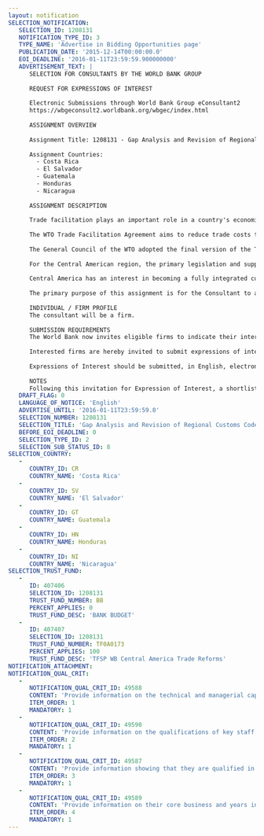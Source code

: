 ```yaml
---
layout: notification
SELECTION_NOTIFICATION: 
   SELECTION_ID: 1208131
   NOTIFICATION_TYPE_ID: 3
   TYPE_NAME: 'Advertise in Bidding Opportunities page'
   PUBLICATION_DATE: '2015-12-14T00:00:00.0'
   EOI_DEADLINE: '2016-01-11T23:59:59.900000000'
   ADVERTISEMENT_TEXT: |
      SELECTION FOR CONSULTANTS BY THE WORLD BANK GROUP
      
      REQUEST FOR EXPRESSIONS OF INTEREST
      
      Electronic Submissions through World Bank Group eConsultant2
      https://wbgeconsult2.worldbank.org/wbgec/index.html
      
      ASSIGNMENT OVERVIEW
      
      Assignment Title: 1208131 - Gap Analysis and Revision of Regional Customs Code - Central America
      
      Assignment Countries:
        - Costa Rica
        - El Salvador
        - Guatemala
        - Honduras
        - Nicaragua
      
      ASSIGNMENT DESCRIPTION
      
      Trade facilitation plays an important role in a country's economic development as it enhances competitiveness by reducing transaction costs and time to import and export goods.  Simplified, transparent trade procedures are a key component of good trade policy and vital for economic growth. This is particularly important for developing countries as they strive to increase exports and overall trade and to strengthen domestic economic activity. Eliminating cross border bureaucratic bottlenecks, streamlining processes and implementation of modern automated systems are critical to improving trade facilitation. 
      
      The WTO Trade Facilitation Agreement aims to reduce trade costs thereby boosting trade between countries and raising world income. Developing countries are expected to see the biggest gains since they currently face some of the largest procedural obstacles. Studies suggest that their trade cost will fall by 13% to 15%. This will enable consumers to gain access to a greater variety of goods. For companies, it means inputs at lower cost and better entry to foreign markets. 
      
      The General Council of the WTO adopted the final version of the Trade Facilitation Agreement (TFA) and incorporated it as a Protocol amending the Marrakesh Agreement Establishing the World Trade Organization in November 2014.  This decision officially opened the TFA for ratification and acceptance by WTO Members. The TFA will enter into force once two-thirds (or 108) of the WTO Members have completed their domestic ratification processes and submitted their acceptance documents to the WTO. 
      
      For the Central American region, the primary legislation and supporting regulations that need revision are the Central American Customs Code (CAUCA) and its supporting regulations, the RECAUCA, which set out and underpin national customs laws and procedures that govern trade facilitation practices in El Salvador, Costa Rica, Honduras, Nicaragua, Guatemala and Panama. Given Central Americas commitment to ratify the WTO TFA, updating the CAUCA and RECAUCA with a view to align them to the TFA and other best practices is a timely exercise and will help countries implement reforms at the national level to adopt modern trade facilitation practices. 
      
      Central America has an interest in becoming a fully integrated customs union. Harmonization of trade facilitation laws and procedures is a key priority for the region, as outlined in the Punta Cana Declaration. It will be important to reflect these goals and this vision in the updated CAUCA and RECAUCA. In addition, Central America has signed onto the CAFTA DR and the EU Association Agreement.  Many clauses in these agreements commit Central America to adopt modern trade facilitation practices and call for streamlining and harmonization of trade facilitation procedures and practices at a regional level, and harmonization and implementation of public policy, regulations and standards. The new CAUCA and RECAUCA should also take into account such commitments, as well as other International conventions and standards related to the operation of best practice border agencies.     
      
      The primary purpose of this assignment is for the Consultant to assist the World Bank Groups Trade & Competitiveness Global Practice in the preparation of a comprehensive legal gap analysis and recommendations that will (i) identify and describe gaps in the CAUCA and RECAUCA to align with the TFA  and other best practice conventions and standards and of the main free trade agreements signed by Central America, (ii) recommend the actions and proposed revised changes to legislation and regulation required to address the gaps. The Consultant will be required to develop drafting proposals to address the identified gaps.   (iii) In addition, the consultant will support activities at the regional and national levels (workshops and meetings) to present the gaps and recommendations and help all stakeholders understand and comment on recommendations proposed. 
      
      INDIVIDUAL / FIRM PROFILE
      The consultant will be a firm. 
      
      SUBMISSION REQUIREMENTS
      The World Bank now invites eligible firms to indicate their interest in providing the services.  Interested firms must provide information indicating that they are qualified to perform the services (brochures, description of similar assignments, experience in similar conditions, availability of appropriate skills among staff, etc. for firms; CV and cover letter for individuals).  Please note that the total size of all attachments should be less than 5MB.  Consultants may associate to enhance their qualifications.
      
      Interested firms are hereby invited to submit expressions of interest.
      
      Expressions of Interest should be submitted, in English, electronically through World Bank Group eTendering (https://wbgeconsult2.worldbank.org/wbgec/index.html)
      
      NOTES
      Following this invitation for Expression of Interest, a shortlist of qualified firms will be formally invited to submit proposals.  Shortlisting and selection will be subject to the availability of funding.
   DRAFT_FLAG: 0
   LANGUAGE_OF_NOTICE: 'English'
   ADVERTISE_UNTIL: '2016-01-11T23:59:59.0'
   SELECTION_NUMBER: 1208131
   SELECTION_TITLE: 'Gap Analysis and Revision of Regional Customs Code - Central America'
   BEFORE_EOI_DEADLINE: 0
   SELECTION_TYPE_ID: 2
   SELECTION_SUB_STATUS_ID: 8
SELECTION_COUNTRY: 
   - 
      COUNTRY_ID: CR
      COUNTRY_NAME: 'Costa Rica'
   - 
      COUNTRY_ID: SV
      COUNTRY_NAME: 'El Salvador'
   - 
      COUNTRY_ID: GT
      COUNTRY_NAME: Guatemala
   - 
      COUNTRY_ID: HN
      COUNTRY_NAME: Honduras
   - 
      COUNTRY_ID: NI
      COUNTRY_NAME: 'Nicaragua'
SELECTION_TRUST_FUND: 
   - 
      ID: 407406
      SELECTION_ID: 1208131
      TRUST_FUND_NUMBER: BB
      PERCENT_APPLIES: 0
      TRUST_FUND_DESC: 'BANK BUDGET'
   - 
      ID: 407407
      SELECTION_ID: 1208131
      TRUST_FUND_NUMBER: TF0A0173
      PERCENT_APPLIES: 100
      TRUST_FUND_DESC: 'TFSP WB Central America Trade Reforms'
NOTIFICATION_ATTACHMENT: 
NOTIFICATION_QUAL_CRIT: 
   - 
      NOTIFICATION_QUAL_CRIT_ID: 49588
      CONTENT: 'Provide information on the technical and managerial capabilities of the firm.'
      ITEM_ORDER: 1
      MANDATORY: 1
   - 
      NOTIFICATION_QUAL_CRIT_ID: 49590
      CONTENT: 'Provide information on the qualifications of key staff.'
      ITEM_ORDER: 2
      MANDATORY: 1
   - 
      NOTIFICATION_QUAL_CRIT_ID: 49587
      CONTENT: 'Provide information showing that they are qualified in the field of the assignment.'
      ITEM_ORDER: 3
      MANDATORY: 1
   - 
      NOTIFICATION_QUAL_CRIT_ID: 49589
      CONTENT: 'Provide information on their core business and years in business.'
      ITEM_ORDER: 4
      MANDATORY: 1
---
```

